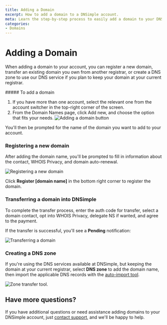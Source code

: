 ```yaml
---
title: Adding a Domain
excerpt: How to add a domain to a DNSimple account.
meta: Learn the step-by-step process to easily add a domain to your DNSimple account and manage your DNS settings with confidence and efficiency.
categories:
- Domains
---
```


# Adding a Domain

When adding a domain to your account, you can register a new domain, transfer an existing domain you own from another registrar, or create a DNS zone to use our DNS service if you plan to keep your domain at your current registrar.

<div class="section-steps" markdown="1">
##### To add a domain

1.  If you have more than one account, select the relevant one from the account switcher in the top-right corner of the screen.
1.  From the Domain Names page, click <label>Add new</label>, and choose the option that fits your needs.
  ![Adding a domain button](/files/add-a-domain.png)
</div>

You'll then be prompted for the name of the domain you want to add to your account.

### Registering a new domain

After adding the domain name, you'll be prompted to fill in information about the contact, WHOIS Privacy, and domain auto-renewal.

![Registering a new domain](/files/registering-a-new-domain.png)

Click **Register [domain name]** in the bottom right corner to register the domain.

### Transferring a domain into DNSimple

To complete the transfer process, enter the auth code for transfer, select a domain contact, opt into WHOIS Privacy, delegate NS if wanted, and agree to the payment.

If the transfer is successful, you'll see a **Pending** notification:

![Transferring a domain](/files/transferring-a-domain.png)

### Creating a DNS zone

If you're using the DNS services available at DNSimple, but keeping the domain at your current registrar, select **DNS zone** to add the domain name, then import the applicable DNS records with the [auto-import tool](/articles/auto-import-dns/).

![Zone transfer tool](/files/zone-import-tool.png).

## Have more questions?

If you have additional questions or need assistance adding domains to your DNSimple account, just [contact support](https://dnsimple.com/feedback), and we'll be happy to help.
